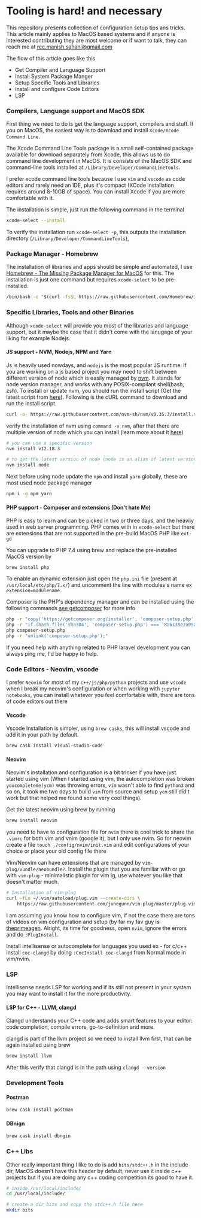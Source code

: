 # Tooling is hard! and necessary

This repository presents collection of configuration setup tips ans tricks. This article mainly applies to MacOS based systems and if anyone is interested contributing they are most welcome or if want to talk, they can reach me at [rec.manish.sahani@gmail.com](mailto:rec.manish.sahani@gmail.com) 

The flow of this article goes like this 
- Get Compiler and Language Support 
- Install System Package Manger 
- Setup Specific Tools and Libraries 
- Install and configure Code Editors
- LSP

### Compilers, Language support and MacOS SDK 
First thing we need to do is get the language support, compilers and stuff. If you on MacOS, the easiest way is to download and install `Xcode/Xcode Command Line`. 

The Xcode Command Line Tools package is a small self-contained package available for download separately from Xcode, this allows us to do command line development in MacOS. It is consists of the MacOS SDK and command-line tools installed at `/Library/Developer/CommandLineTools`.

I prefer xcode command line tools because I use `vim` and `vscode` as code editors and rarely need an IDE, plus it's compact (XCode installation requires around 8-10GB of space). You can install Xcode if you are more comfortable with it.

The installation is simple, just run the following command in the terminal
```bash 
xcode-select --install
```
To verify the installation run `xcode-select -p`, this outputs the installation directory (`/Library/Developer/CommandLineTools`),

### Package Manager - Homebrew
The installation of libraries and apps should be simple and automated, I use [Homebrew - The Missing Package Manager for MacOS](https://brew.sh/) for this. The installation is just one command but requires `xcode-select` to be pre-installed.

```bash 
/bin/bash -c "$(curl -fsSL https://raw.githubusercontent.com/Homebrew/install/master/install.sh)"
```

### Specific Libraries, Tools and other Binaries  
Although `xcode-select` will provide you most of the libraries and language support, but it maybe the case that it didn't come with the lanugage of your liking for example Nodejs.

#### JS support - NVM, Nodejs, NPM and Yarn
Js is heavily used nowdays, and `nodejs` is the most popular JS runtime. if you are working on a js based project you may need to shift between different version of node which is easily managed by [nvm](https://github.com/nvm-sh/nvm#about). It stands for node version manager, and works with any POSIX-compilant shell(bash, zsh). To install or update nvm, you should run the install script (Get the latest script from [here](https://github.com/nvm-sh/nvm#about)). Following is the cURL command to download and run the install script.

```bash 
curl -o- https://raw.githubusercontent.com/nvm-sh/nvm/v0.35.3/install.sh | bash
```

verify the installation of nvm using `command -v nvm`, after that there are multiple version of node which you can install (learn more about it [here](https://github.com/nvm-sh/nvm#about))

```bash
# you can use a specific version 
nvm install v12.18.3 

# to get the latest version of node (node is an alias of latest version)
nvm install node 
```

Next before using node update the `npm` and install `yarn` globally, these are most used node package manager
```bash 
npm i -g npm yarn
```

#### PHP support - Composer and extensions (Don't hate Me)
PHP is easy to learn and can be picked in two or three days, and the heavily used in web server programming. PHP comes with in `xcode-select` but there are extensions that are not supported in the pre-build MacOS PHP like `ext-gd` 

You can upgrade to PHP 7.4 using brew and replace the pre-installed MacOS version by
```bah
brew install php
```
To enable an dynamic extension just open the `php.ini` file (present at `/usr/local/etc/php/7.x/`) and uncomment the line with modules's name ex `extension=modulename` 

Composer is the PHP's dependency manager and can be installed using the following commands [see getcomposer](https://getcomposer.org/download/) for more info
```bash 
php -r "copy('https://getcomposer.org/installer', 'composer-setup.php');"
php -r "if (hash_file('sha384', 'composer-setup.php') === '8a6138e2a05a8c28539c9f0fb361159823655d7ad2deecb371b04a83966c61223adc522b0189079e3e9e277cd72b8897') { echo 'Installer verified'; } else { echo 'Installer corrupt'; unlink('composer-setup.php'); } echo PHP_EOL;"
php composer-setup.php
php -r "unlink('composer-setup.php');"
```
If you need help with anything related to PHP laravel development you can always ping me, I'd be happy to help.

### Code Editors - Neovim, vscode 
I prefer `Neovim` for most of my `c++/js/php/python` projects and use `vscode` when I break my neovim's configuration or when working with `jupyter notebooks`, you can install whatever you feel comfortable with, there are tons of code editors out there 

#### Vscode 
Vscode Installation is simpler, using `brew casks`, this will install vscode and add it in your path by default. 
```bash
brew cask install visual-studio-code
```

#### Neovim
Neovim's installation and configuration is a bit tricker if you have just started using vim (When I started using vim, the autocompletion was broken `youcompleteme(ycm)` was throwing errors, `vim` wasn't able to find `python3` and so on, it took me two days to build `vim` from source and setup `ycm` still did't work but that helped me found some very cool things). 

Get the latest neovim using brew by running 
```bash 
brew install neovim
``` 

you need to have to configuration file for `nvim` there is cool trick to share the `.vimrc` for both vim and vnim (google it), but I only use nvim. So for neovim create a file `touch ./config/nvim/init.vim` and edit configurations of your choice or place your old config file there  

Vim/Neovim can have extensions that are managed by `vim-plug/vundle/neobundle?`. Install the plugin that you are familiar with or go with `vim-plug` - minimalistic plugin for vim ig, use whatever you like that doesn't matter much.
```bash
# Installation of vim-plug
curl -fLo ~/.vim/autoload/plug.vim --create-dirs \
    https://raw.githubusercontent.com/junegunn/vim-plug/master/plug.vim
```

I am assuming you know how to configure vim, if not the case there are tons of videos on vim configuration and setup (by far my fav guy is [theprimeagen](https://www.youtube.com/c/ThePrimeagen/videos). Alright, its time for goodness, open `nvim`, ignore the errors and do `:PlugInstall`.

Install intellisense or autocomplete for languages you used ex - for c/c++ install `coc-clangd` by  doing `:CocInstall coc-clangd` from Normal mode in vim/nvim.

### LSP 
Intellisense needs LSP for working and if its still not present in your system you may want to install it for the more productivity. 

#### LSP for C++ - LLVM, clangd
Clangd understands your C++ code and adds smart features to your editor: code completion, compile errors, go-to-definition and more. 

clangd is part of the llvm project so we need to install llvm first, that can be again installed using brew 

```bash
brew install llvm
```

After this verify that clangd is in the path using `clangd --version`


### Development Tools 

#### Postman
```bash 
brew cask install postman 
```

#### DBnign 
```bash 
brew cask install dbngin
```
### C++ Libs 
Other really important thing I like to do is add `bits/stdc++.h` in the include dir, MacOS doesn't have this header by default, never use it inside c++ projects but if you are doing any c++ coding competition its good to have it.

```bash 
# inside /usr/local/include/
cd /usr/local/include/

# create a dir bits and copy the stdc++.h file here
mkdir bits 
```
